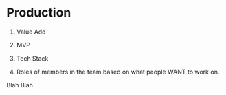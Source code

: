 # Production

1. Value Add

2. MVP

3. Tech Stack

4. Roles of members in the team based on what people WANT to work on.

Blah Blah



